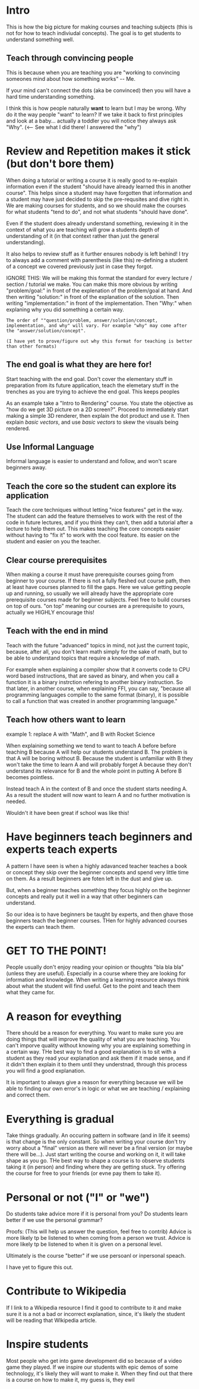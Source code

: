 # Intro
This is how the big picture for making courses and teaching subjects (this is not for how to teach indiviudal concepts). The goal is to get students to understand something well.


## Teach through convincing people
This is because when you are teaching you are "working to convincing someones mind about how something works" -- Me. 

If your mind can't connect the dots (aka be convinced) then you will have a hard time understanding something.

I think this is how people naturally **want** to learn but I may be wrong. Why do it the way people "want" to learn? If we take it back to first principles and look at a baby... actually a toddler you will notice they always ask "Why". (<-- See what I did there! I answered the "why") 


# Review and Repetition makes it stick (but don't bore them)
When doing a tutorial or writing a course it is really good to re-explain information even if the student "should have already learned this in another course". This helps since a student may have forgotten that information and a student may have just decided to skip the pre-requsites and dive right in. We are making courses for students, and so we should make the courses for what students "tend to do", and not what students "should have done".

Even if the student does already understand something, reviewing it in the context of what you are teaching will grow a students depth of understanding of it (in that context rather than just the general understanding). 

It also helps to review stuff as it further ensures nobody is left behind! I try to always add a comment with parenthesis (like this) re-defining a student of a concept we covered previously just in case they forgot.

IGNORE THIS:
	We will be making this format the standard for every lecture / section / tutorial we make. You can make this more obvious by writing "problem/goal:" in front of the explenation of the problem/goal at hand. And then writing "solution:" in front of the explanation of the solution. Then writing "implementation:" in front of the implementation. Then "Why:" when explaning why you did something a certain way.

	The order of ""question/problem, answer/solution/concept, implementation, and why" will vary. For example "why" may come after the "answer/solution/concept".

	(I have yet to prove/figure out why this format for teaching is better than other formats)


## The end goal is what they are here for!
Start teaching with the end goal. Don't cover the elementary stuff in preparation from its future application, teach the elemetary stuff in the trenches as you are trying to achieve the end goal. This keeps peoples

As an example take a "Intro to Rendering" course. You state the objective as "how do we get 3D picture on a 2D screen?". Proceed to immediately start making a simple 3D renderer, then explain the dot product and use it. Then explain *basic vectors*, and use *basic vectors* to skew the visuals being rendered.


## Use Informal Language
Informal language is easier to understand and follow, and won't scare beginners away.


## Teach the core so the student can explore its application
Teach the core techniques without letting "nice features" get in the way. The student can add the feature themselves to work with the rest of the code in future lectures, and if you think they can't, then add a tutorial after a lecture to help them out. This makes teaching the core concepts easier without having to "fix it" to work with the cool feature. Its easier on the student and easier on you the teacher.


## Clear course prerequisites
When making a course it must have prerequisite courses going from beginner to your course. If there is not a fully fleshed out course path, then at least have courses planned to fill the gaps. Here we value getting people up and running, so usually we will already have the appropriate core prerequisite courses made for beginner subjects. Feel free to build courses on top of ours. "on top" meaning our courses are a prerequisite to yours, actually we HIGHLY encourage this!


## Teach with the end in mind
Teach with the future "advanced" topics in mind, not just the current topic, because, after all, you don't learn math simply for the sake of math, but to be able to understand topics that require a knowledge of math. 

For example when explaining a compiler show that it converts code to CPU word based instructions, that are saved as binary, and when you call a function it is a binary instrction refering to another binary instruction. So that later, in another course, when explaining FFI, you can say, "because all programming languages compile to the same format (binary), it is possible to call a function that was created in another programming language."


## Teach how others want to learn
example 1: replace A with "Math", and B with Rocket Science

When explaining something we tend to want to teach A before before teaching B because A will help our students understand B. The problem is that A will be boring without B. Because the student is unfamiliar with B they won't take the time to learn A and will probably forget A because they don't understand its relevance for B and the whole point in putting A before B becomes pointless.

Instead teach A in the context of B and once the student starts needing A. As a result the student will now want to learn A and no further motivation is needed.

Wouldn't it have been great if school was like this!


# Have beginners teach beginners and experts teach experts
A pattern I have seen is when a highly adavanced teacher teaches a book or concept they skip over the beginner concepts and spend very little time on them. As a result beginners are foten left in the dust and give up.

But, when a beginner teaches something they focus highly on the beginner concepts and really put it well in a way that other beginners can understand.

So our idea is to have beginners be taught by experts, and then ghave those beginners teach the beginner courses. THen for highly advanced courses the experts can teach them.


# GET TO THE POINT!
People usually don't enjoy reading your opinion or thoughts "bla bla bla" (unless they are useful). Especially in a course where they are looking for information and knowledge. When writing a learning resource always think about what the student will find useful. Get to the point and teach them what they came for.


# A reason for eveything
There should be a reason for everything. You want to make sure you are doing things that will improve the quality of what you are teaching. You can't imporve quality without knowing why you are explaining something in a certain way. THe best way to find a good explanation is to sit with a student as they read your explanation and ask them if it made sense, and if it didn't then explain it to them until they understnad, through this process you will find a good explanation.

It is important to always give a reason for everything because we will be able to finding our own error's in logic or what we are teaching / explaining and correct them. 


# Everything is gradual
Take things gradually. An occuring pattern in software (and in life it seems) is that change is the only constant. So when writing your course don't try worry about a "final" version as there will never be a final version (or maybe there will be...). Just start writing the course and working on it, it will take shape as you go. THe best way to shape a course is to observe students taking it (in person) and finding where they are getting stuck. Try offering the course for free to your friends (or evne pay them to take it).


# Personal or not ("I" or "we")
Do students take advice more if it is personal from you?
Do students learn better if we use the personal grammar?

Proofs: (This will help us answer the question, feel free to contrib)
Advice is more likely tp be listened to when coming from a person we trust.
Advice is more likely tp be listened to when it is given on a personal level.

Ultimately is the course "better" if we use persoanl or inpersonal speach.

I have yet to figure this out.


# Contribute to Wikipedia
If I link to a Wkipedia resource I find it good to contribute to it and make sure it is a not a bad or incorrect explanation, since, it's likely the student will be reading that WIkipedia article.


# Inspire students
Most people who get into game development did so because of a video game they played. If we inspire our students with epic demos of some technology, it's likely they will want to make it. When they find out that there is a course on how to make it, my guess is, they ewil